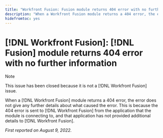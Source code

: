 ```yaml
---
title: "Workfront Fusion: Fusion module returns 404 error with no further information"
description: "When a Workfront Fusion module returns a 404 error, the error does not give any further details about what caused the error. This is because the 404 error is sent to Workfront Fusion from the application that the module is connecting to, and that application has not provided additional details to Workfront Fusion."
hidefromtoc: yes
---
```


# [!DNL Workfront Fusion]: [!DNL Fusion] module returns 404 error with no further information

>[!NOTE]
>
>This issue has been closed because it is not a [!DNL Workfront Fusion] issue.

When a [!DNL Workfront Fusion] module returns a 404 error, the error does not give any further details about what caused the error. This is because the 404 error is sent to [!DNL Workfront Fusion] from the application that the module is connecting to, and that application has not provided additional details to [!DNL Workfront Fusion].

_First reported on August 9, 2022._

